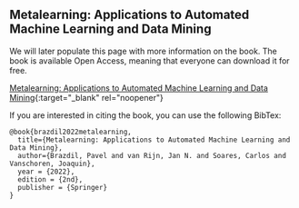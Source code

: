 ## Metalearning: Applications to Automated Machine Learning and Data Mining

We will later populate this page with more information on the book. The book is available Open Access, meaning that everyone can download it for free. 

[Metalearning: Applications to Automated Machine Learning and Data Mining](https://link.springer.com/book/10.1007/978-3-030-67024-5){:target="_blank" rel="noopener"}

If you are interested in citing the book, you can use the following BibTex:

```
@book{brazdil2022metalearning,
  title={Metalearning: Applications to Automated Machine Learning and Data Mining},
  author={Brazdil, Pavel and van Rijn, Jan N. and Soares, Carlos and Vanschoren, Joaquin},
  year = {2022},
  edition = {2nd},
  publisher = {Springer}
}
```
